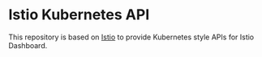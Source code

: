 # Istio Kubernetes API

This repository is based on [Istio](https://github.com/istio/istio) to provide Kubernetes style APIs for Istio Dashboard.
